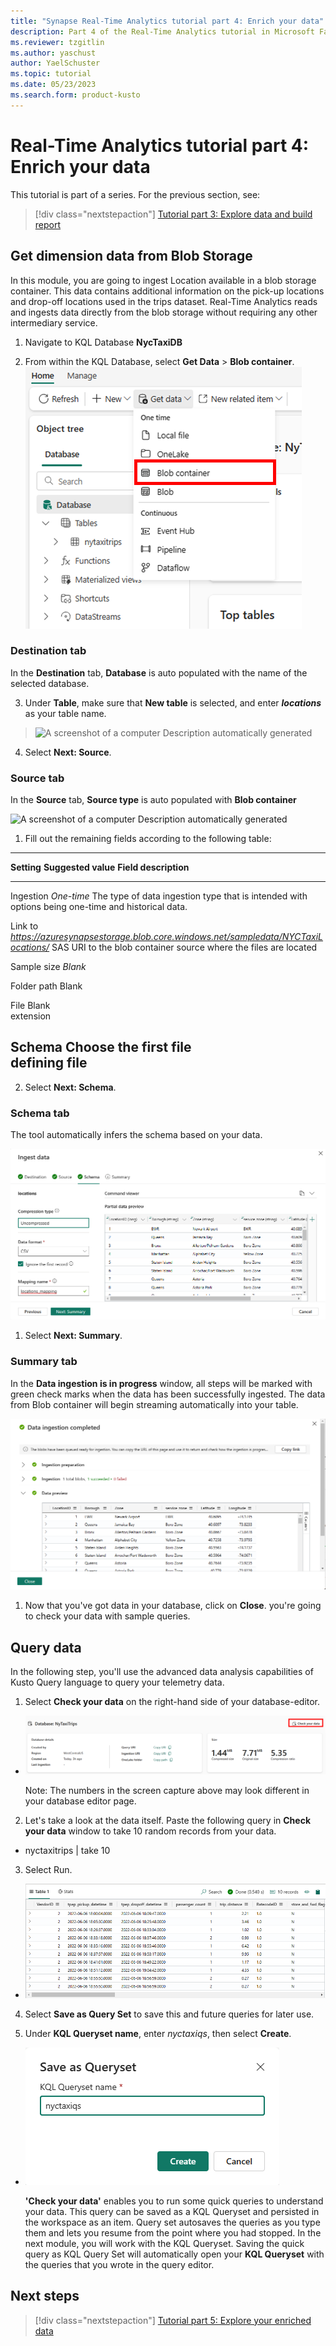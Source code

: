 ```yaml
---
title: "Synapse Real-Time Analytics tutorial part 4: Enrich your data"
description: Part 4 of the Real-Time Analytics tutorial in Microsoft Fabric
ms.reviewer: tzgitlin
ms.author: yaschust
author: YaelSchuster
ms.topic: tutorial
ms.date: 05/23/2023
ms.search.form: product-kusto
---
```

# Real-Time Analytics tutorial part 4: Enrich your data

This tutorial is part of a series. For the previous section, see:

> [!div class="nextstepaction"]
> [Tutorial part 3: Explore data and build report](tutorial-3-explore.md)

## Get dimension data from Blob Storage

In this module, you are going to ingest Location available in a blob
storage container. This data contains additional information on the
pick-up locations and drop-off locations used in the trips dataset.
Real-Time Analytics reads and ingests data directly from the blob
storage without requiring any other intermediary service.

1.  Navigate to KQL Database **NycTaxiDB**

2.  From within the KQL Database, select **Get Data** \> **Blob
    container**.![](media/realtime-analytics-tutorial/image38.png)

### Destination tab

In the **Destination** tab, **Database** is auto populated with the name
of the selected database.

3.  Under **Table**, make sure that **New table** is selected, and enter
    ***locations*** as your table name.

> ![A screenshot of a computer Description automatically
> generated](media/realtime-analytics-tutorial/image39.png)

4.  Select **Next: Source**.

### Source tab

In the **Source** tab, **Source type** is auto populated with **Blob
container**

![A screenshot of a computer Description automatically
generated](media/realtime-analytics-tutorial/image40.png)

1.  Fill out the remaining fields according to the following table:

  ------------------------------------------------------------------------------------------------------------------------------
  **Setting**   **Suggested value**                                                                **Field description**
  ------------- ---------------------------------------------------------------------------------- -----------------------------
  Ingestion     *One-time*                                                                         The type of data ingestion
  type                                                                                             that is intended with options
                                                                                                   being one-time and historical
                                                                                                   data.

  Link to       *https://azuresynapsestorage.blob.core.windows.net/sampledata/NYCTaxiLocations/*   SAS URI to the blob container
  source                                                                                           where the files are located

  Sample size   *Blank*                                                                            

  Folder path   Blank                                                                              

  File          Blank                                                                              
  extension                                                                                        

  Schema        Choose the first file                                                              
  defining file                                                                                    
  ------------------------------------------------------------------------------------------------------------------------------

2.  Select **Next: Schema**.

### Schema tab

The tool automatically infers the schema based on your data.

![](media/realtime-analytics-tutorial/image41.png)

1.  Select **Next: Summary**.

### Summary tab

In the **Data ingestion is in progress** window, all steps will be
marked with green check marks when the data has been successfully
ingested. The data from Blob container will begin streaming
automatically into your table.

![](media/realtime-analytics-tutorial/image42.png)

1.  Now that you've got data in your database, click on **Close**.
    you're going to check your data with sample queries.

## Query data

In the following step, you'll use the advanced data analysis
capabilities of Kusto Query language to query your telemetry data.

1.  Select **Check your data** on the right-hand side of your
    database-editor.

-   ![](media/realtime-analytics-tutorial/image43.png)

    Note: The numbers in the screen capture above may look different in
    your database editor page.

2.  Let's take a look at the data itself. Paste the following query in
    **Check your data** window to take 10 random records from your data.

-   nyctaxitrips
        | take 10

3.  Select Run.

-   ![](media/realtime-analytics-tutorial/image45.png)
4.  Select **Save as Query Set** to save this and future queries for
    later use.

5.  Under **KQL Queryset name**, enter *nyctaxiqs*, then select
    **Create**.

-   ![](media/realtime-analytics-tutorial/image46.png)

    **'Check your data'** enables you to run some quick queries to
    understand your data. This query can be saved as a KQL Queryset and
    persisted in the workspace as an item. Query set autosaves the
    queries as you type them and lets you resume from the point where
    you had stopped. In the next module, you will work with the KQL
    Queryset. Saving the quick query as KQL Query Set will automatically
    open your **KQL Queryset** with the queries that you wrote in the
    query editor.


## Next steps

> [!div class="nextstepaction"]
> [Tutorial part 5: Explore your enriched data](tutorial-5-explore-enriched-data.md)